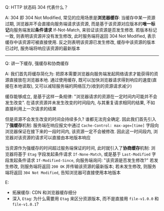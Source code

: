 Q: HTTP 状态码 304 代表什么？

A: 304 即 304 Not Modified, 常见的应用场景是**浏览器缓存**: 当缓存中某一资源过期, 浏览器并不会直接向服务端请求该资源, 而是基于该资源对应版本的**唯一标记**向服务端发起**条件请求** If-Not-Match, 来验证该资源是否发生修改. 若版本标记一致, 则表明该资源并没有发生修改, 此时服务端将返回 304 Not Modified, 表示缓存中该资源可被直接使用. 反之则表明该资源已发生修改, 缓存中该资源的版本已过时, 服务端将响应该资源的最新版本

---

Q: 讲一下缓存, 强缓存和协商缓存

A: 我们首先将缓存简化为: 把原本需要浏览器向服务端发起网络请求才能获得的资源直接放在浏览器本地. 通过使用缓存, 既可以加快浏览器请求得到响应的速度(直接在本地读取), 又可以减轻服务端的网络压力(收到的资源请求减少)

缓存能够成立, 是基于这样一条规律: "浏览器请求的资源在一定时间内可能并不会发生改变". 在请求资源并未发生改变的时间段内, 与其重复请求相同的结果, 不如直接利用上一次请求的结果

但是资源不会发生改变的时间会持续多久? 谁都无法完全确定. 因此我们首先引入了**强缓存**机制: 服务端在响应报文中通过 `Cache-Control: max-age=[time]` 字段向浏览器保证在接下来的一段时间内, 该资源一定不会被修改. 因此这一时间段内, 浏览器对该资源的请求可以直接由本地版本响应

当资源作为强缓存的时间超过服务端保证的时间, 此时就引入了**协商缓存**机制: 浏览器将基于 `Etag` 字段发起条件请求 `If-None-Match`, 或是基于 `Last-Modified` 字段发起条件请求 `If-Modified-Since`, 向服务端询问: "该资源是否发生修改?" 若发生修改, 则服务端将返回 `200 OK` 并传输该资源的最新版本; 若未发生修改, 则服务端将返回 `304 Not Modified`, 告知浏览器可直接使用本地版本

E:

- 拓展缓存: CDN 和浏览器缓存细分
- 深入 `Etag`: 为什么需要用 `Etag` 来区分资源版本, 而不是直接用 `file-v1.0.0` 和 `file-v1.0.1`?